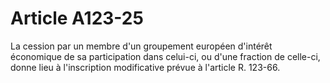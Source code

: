 # Article A123-25

La cession par un membre d'un groupement européen d'intérêt économique de sa participation dans celui-ci, ou d'une fraction de celle-ci, donne lieu à l'inscription modificative prévue à l'article R. 123-66.
